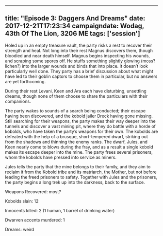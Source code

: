 
---
title: "Episode 3: Daggers And Dreams"
date: 2017-12-21T17:23:34
campaigndate: Wodag, 43th Of The Lion, 3206 ME
tags: ['session']
---

Holed up in an empty treasure vault, the party risks a rest to recover their strength and heal. Not long into their rest Magnus discovers them, though bloodied and near death himself. Magnus begins inspecting his wounds, and scraping some spores off. He stuffs something slightly glowing (moss? lichen?) into the larger wounds and binds that into place. It doesn’t look particularly well done. They party has a brief discussion about what might have led to their goblin captors to choose them in particular, but no answers are yet forthcoming.

During their rest Levani, Keen and Ara each have disturbing, unsettling dreams, though none of them choose to share the particulars with their companions.

The party wakes to sounds of a search being conducted; their escape having been discovered, and the kobold jailer Dreck having gone missing. Still searching for their weapons, the party makes their way deeper into the tunnels and discover a vast mining pit, where they do battle with a horde of kobolds, who have taken the party’s weapons for their own. The kobolds are defeated with the help of a brusque, short-tempered dwarf, striking out from the shadows and thinning the enemy ranks. The dwarf, Jules, and Keen nearly come to blows during the fray, and as a result a single kobold makes its escape deeper into the mine. The party frees several prisoners, whom the kobolds have pressed into service as miners.

Jules tells the party that the mine belongs to their family, and they aim to reclaim it from the Kobold tribe and its matriarch, the Mother, but not before leading the freed prisoners to safety. Together with Jules and the prisoners, the party begins a long trek up into the darkness, back to the surface.

Weapons Recovered: most?

Kobolds slain: 12

Innocents killed: 2 (1 human, 1 barrel of drinking water)

Dwarven accents murdered: 1

Dreams: weird


